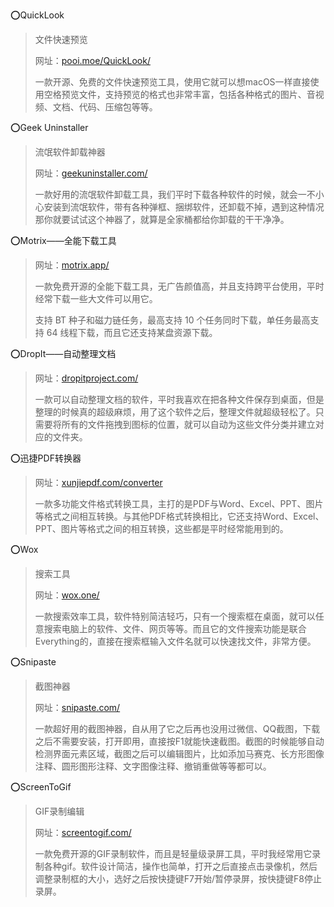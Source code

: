 :o:QuickLook
>文件快速预览
>
>网址：[pooi.moe/QuickLook/](https://pooi.moe/QuickLook/)
>
>一款开源、免费的文件快速预览工具，使用它就可以想macOS一样直接使用空格预览文件，支持预览的格式也非常丰富，包括各种格式的图片、音视频、文档、代码、压缩包等等。

:o:Geek Uninstaller
>流氓软件卸载神器
>
>网址：[geekuninstaller.com/](https://geekuninstaller.com/)
>
>一款好用的流氓软件卸载工具，我们平时下载各种软件的时候，就会一不小心安装到流氓软件，带有各种弹框、捆绑软件，还卸载不掉，遇到这种情况那你就要试试这个神器了，就算是全家桶都给你卸载的干干净净。

:o:Motrix——全能下载工具
>网址：[motrix.app/](https://motrix.app/)
>
>一款免费开源的全能下载工具，无广告颜值高，并且支持跨平台使用，平时经常下载一些大文件可以用它。
>
>支持 BT 种子和磁力链任务，最高支持 10 个任务同时下载，单任务最高支持 64 线程下载，而且它还支持某盘资源下载。

:o:DropIt——自动整理文档
>网址：[dropitproject.com/](http://www.dropitproject.com/)
>
>一款可以自动整理文档的软件，平时我喜欢在把各种文件保存到桌面，但是整理的时候真的超级麻烦，用了这个软件之后，整理文件就超级轻松了。只需要将所有的文件拖拽到图标的位置，就可以自动为这些文件分类并建立对应的文件夹。

:o:迅捷PDF转换器
>网址：[xunjiepdf.com/converter](https://www.xunjiepdf.com/converter)
>
>一款多功能文件格式转换工具，主打的是PDF与Word、Excel、PPT、图片等格式之间相互转换。与其他PDF格式转换相比，它还支持Word、Excel、PPT、图片等格式之间的相互转换，这些都是平时经常能用到的。

:o:Wox
>搜索工具
>
>网址：[wox.one/](http://www.wox.one/)
>
>一款搜索效率工具，软件特别简洁轻巧，只有一个搜索框在桌面，就可以任意搜索电脑上的软件、文件、网页等等。而且它的文件搜索功能是联合Everything的，直接在搜索框输入文件名就可以快速找文件，非常方便。

:o:Snipaste
>截图神器
>
>网址：[snipaste.com/](https://www.snipaste.com/)
>
>一款超好用的截图神器，自从用了它之后再也没用过微信、QQ截图，下载之后不需要安装，打开即用，直接按F1就能快速截图。截图的时候能够自动检测界面元素区域，截图之后可以编辑图片，比如添加马赛克、长方形图像注释、圆形图形注释、文字图像注释、撤销重做等等都可以。
>
:o:ScreenToGif
>GIF录制编辑
>
>网址：[screentogif.com/](https://www.screentogif.com/)
>
>一款免费开源的GIF录制软件，而且是轻量级录屏工具，平时我经常用它录制各种gif。软件设计简洁，操作也简单，打开之后直接点击录像机，然后调整录制框的大小，选好之后按快捷键F7开始/暂停录屏，按快捷键F8停止录屏。
